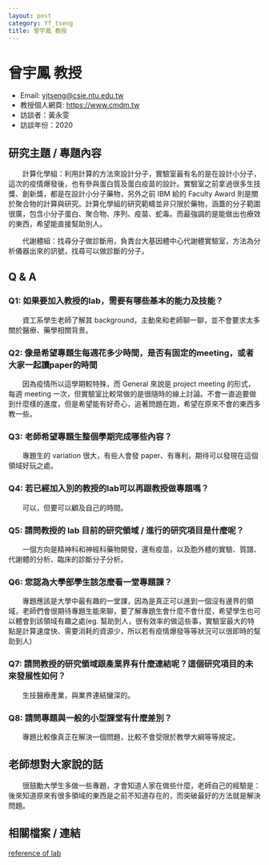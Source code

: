 ```yaml
---
layout: post
category: Yf_tseng
title: 曾宇鳳 教授
---
```


# 曾宇鳳 教授
- Email: yjtseng@csie.ntu.edu.tw
- 教授個人網頁: <https://www.cmdm.tw>
- 訪談者：黃永雯
- 訪談年份：2020

## 研究主題 / 專題內容
&emsp;&emsp;計算化學組：利用計算的方法來設計分子，實驗室最有名的是在設計小分子，這次的疫情爆發後，也有參與蛋白質及蛋白疫苗的設計。實驗室之前拿過很多生技獎、創新獎，都是在設計小分子藥物，另外之前 IBM 給的 Faculty Award 則是關於聚合物的計算與研究。計算化學組的研究範疇並非只限於藥物，涵蓋的分子範圍很廣，包含小分子蛋白、聚合物、序列、疫苗、蛇毒。而最強調的是能做出也療效的東西，希望能直接幫助別人。



&emsp;&emsp;代謝體組：找尋分子做診斷用，負責台大基因體中心代謝體實驗室，方法為分析儀器出來的訊號，找尋可以做診斷的分子。

## Q & A
### Q1: 如果要加入教授的lab，需要有哪些基本的能力及技能？
&emsp;&emsp;資工系學生老師了解其 background，主動來和老師聊一聊，並不會要求太多關於醫療、藥學相關背景。
### Q2: 像是希望專題生每週花多少時間，是否有固定的meeting，或者大家一起讀paper的時間
&emsp;&emsp;因為疫情所以這學期較特殊，而 General 來說是 project meeting 的形式，每週 meeting 一次，但實驗室比較常做的是很隨時的線上討論。不會一直追要做到什麼樣的進度，但是希望能有好奇心，追著問題在跑，希望在原來不會的東西多教一些。
### Q3: 老師希望專題生整個學期完成哪些內容？
&emsp;&emsp;專題生的 variation 很大，有些人會發 paper、有專利，期待可以發現在這個領域好玩之處。
### Q4: 若已經加入別的教授的lab可以再跟教授做專題嗎？
&emsp;&emsp;可以，但要可以顧及自己的時間。
### Q5: 請問教授的 lab 目前的研究領域 / 進行的研究項目是什麼呢？
&emsp;&emsp;一個方向是精神科和神經科藥物開發，還有疫苗，以及胞外體的實驗、質譜、代謝體的分析、臨床的診斷分子分析。
### Q6: 您認為大學部學生該怎麼看一堂專題課？
&emsp;&emsp;專題應該是大學中最有趣的一堂課，因為是真正可以進到一個沒有邊界的領域，老師們會很期待專題生能來聊，要了解專題生會什麼不會什麼，希望學生也可以體會到該領域有趣之處(eg. 幫助到人，很有效率的做這些事，實驗室最大的特點是計算速度快、需要消耗的資源少，所以若有疫情爆發等等狀況可以很即時的幫助到人)
### Q7: 請問教授的研究領域跟產業界有什麼連結呢？這個研究項目的未來發展性如何？
&emsp;&emsp;生技醫療產業，與業界連結蠻深的。
### Q8: 請問專題與一般的小型課堂有什麼差別？
&emsp;&emsp;專題比較像真正在解決一個問題，比較不會受限於教學大綱等等規定。
## 老師想對大家說的話
&emsp;&emsp;很鼓勵大學生多做一些專題，才會知道人家在做些什麼，老師自己的經驗是：後來知道原來有很多領域的東西是之前不知道存在的，而突破最好的方法就是解決問題。
## 相關檔案 / 連結
[reference of lab](https://investigator.tw/8332/?fbclid=IwAR1flHzPuPABI1BwdQLj4WxNKbXjxokeTcO6KRAbHCVqI46a4jt_EwvhkRo)